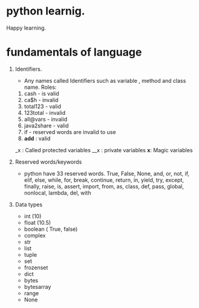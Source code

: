 # python learnig.

Happy learning.

# fundamentals of language
  1) Identifiers.
     - Any names called Identifiers such as variable , method and class name.
     Roles:
     1) cash - is valid
     2) ca$h - invalid
     3) total123 - valid
     4) 123total - invalid
     5) all@vars - invalid
     6) java2share - valid
     7) if - reserved words are invalid to use
     8) __add__ : valid


     _x   : Called protected variables
     __x  : private variables
     __x__: Magic variables
  2) Reserved words/keywords   
     - python have 33 reserved words.
     True, False, None, and, or, not, if, elif, else, while, for, break, continue, return, in, yield,
     try, except, finally, raise, is, assert, import, from, as, class, def, pass, global, nonlocal, lambda, del, with
   3) Data types
      - int (10)
      - float  (10.5)
      - boolean ( True, false)
      - complex
      - str
      - list
      - tuple
      - set
      - frozenset
      - dict
      - bytes
      - bytesarray
      - range
      - None
